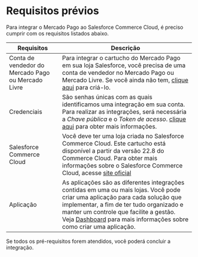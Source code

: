 # Requisitos prévios

Para integrar o Mercado Pago ao Salesforce Commerce Cloud, é preciso cumprir com os requisitos listados abaixo.

| Requisitos | Descrição |
|---|---|
| Conta de vendedor do Mercado Pago ou Mercado Livre | Para integrar o cartucho do Mercado Pago em sua loja Salesforce, você precisa de uma conta de vendedor no Mercado Pago ou Mercado Livre. Se você ainda não tem, [clique aqui](https://www.mercadopago[FAKER][URL][DOMAIN]/hub/registration/landing) para criá-lo. |
| Credenciais | São senhas únicas com as quais identificamos uma integração em sua conta. Para realizar as integrações, será necessária a _Chave pública_ e o _Token de acesso_. [clique aqui](/developers/en/guides/additional-content/credentials/credentials) para obter mais informações. |
| Salesforce Commerce Cloud | Você deve ter uma loja criada no Salesforce Commerce Cloud. Este cartucho está disponível a partir da versão 22.8 do Commerce Cloud. Para obter mais informações sobre o Salesforce Commerce Cloud, acesse [site oficial](https://www.salesforce.com/products/commerce-cloud/overview/) |
| Aplicação | As aplicações são as diferentes integrações contidas em uma ou mais lojas. Você pode criar uma aplicação para cada solução que implementar, a fim de ter tudo organizado e manter um controle que facilite a gestão. Veja [Dashboard](/developers/pt/docs/salesforce-commerce-cloud/additional-content/dashboard/introduction) para mais informações sobre como criar uma aplicação. |
 
Se todos os pré-requisitos forem atendidos, você poderá concluir a integração.